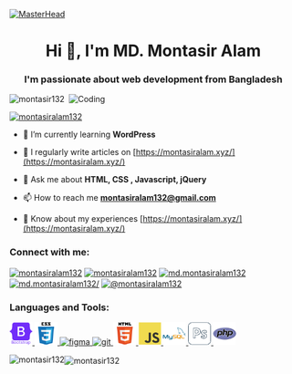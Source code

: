   [![MasterHead](https://user-images.githubusercontent.com/90236635/232446433-d5540fa2-fe28-4bb8-b929-cdb51fe61336.gif)](https://montasiralam.xyz/)

 <h1 align="center">Hi 👋, I'm MD. Montasir Alam</h1>
<h3 align="center">I'm passionate about web development from Bangladesh</h3>
<img align="right" alt="Coding" width="400" src="https://i.pinimg.com/550x/54/e3/7d/54e37d8074ebcde1d96c77d7b2a7f310.jpg">

<p align="left"> <img src="https://komarev.com/ghpvc/?username=montasir132&label=Profile%20views&color=0e75b6&style=flat" alt="montasir132" /> </p>

<p align="left"> <a href="https://twitter.com/montasiralam132" target="blank"><img src="https://img.shields.io/twitter/follow/montasiralam132?logo=twitter&style=for-the-badge" alt="montasiralam132" /></a> </p>

- 🌱 I’m currently learning **WordPress**

- 📝 I regularly write articles on [https://montasiralam.xyz/](https://montasiralam.xyz/)

- 💬 Ask me about **HTML, CSS , Javascript, jQuery**

- 📫 How to reach me **montasiralam132@gmail.com**

- 📄 Know about my experiences [https://montasiralam.xyz/](https://montasiralam.xyz/)

<h3 align="left">Connect with me:</h3>
<p align="left">
<a href="https://twitter.com/montasiralam132" target="blank"><img align="center" src="https://raw.githubusercontent.com/rahuldkjain/github-profile-readme-generator/master/src/images/icons/Social/twitter.svg" alt="montasiralam132" height="30" width="40" /></a>
<a href="https://linkedin.com/in/montasiralam132" target="blank"><img align="center" src="https://raw.githubusercontent.com/rahuldkjain/github-profile-readme-generator/master/src/images/icons/Social/linked-in-alt.svg" alt="montasiralam132" height="30" width="40" /></a>
<a href="https://fb.com/md.montasiralam132" target="blank"><img align="center" src="https://raw.githubusercontent.com/rahuldkjain/github-profile-readme-generator/master/src/images/icons/Social/facebook.svg" alt="md.montasiralam132" height="30" width="40" /></a>
<a href="https://instagram.com/md.montasiralam132/" target="blank"><img align="center" src="https://raw.githubusercontent.com/rahuldkjain/github-profile-readme-generator/master/src/images/icons/Social/instagram.svg" alt="md.montasiralam132/" height="30" width="40" /></a>
<a href="https://www.youtube.com/c/montasiralam132" target="blank"><img align="center" src="https://raw.githubusercontent.com/rahuldkjain/github-profile-readme-generator/master/src/images/icons/Social/youtube.svg" alt="@montasiralam132" height="30" width="40" /></a>
</p>

<h3 align="left">Languages and Tools:</h3>
<p align="left"> <a href="https://getbootstrap.com" target="_blank" rel="noreferrer"> <img src="https://raw.githubusercontent.com/devicons/devicon/master/icons/bootstrap/bootstrap-plain-wordmark.svg" alt="bootstrap" width="40" height="40"/> </a> <a href="https://www.w3schools.com/css/" target="_blank" rel="noreferrer"> <img src="https://raw.githubusercontent.com/devicons/devicon/master/icons/css3/css3-original-wordmark.svg" alt="css3" width="40" height="40"/> </a> <a href="https://www.figma.com/" target="_blank" rel="noreferrer"> <img src="https://www.vectorlogo.zone/logos/figma/figma-icon.svg" alt="figma" width="40" height="40"/> </a> <a href="https://git-scm.com/" target="_blank" rel="noreferrer"> <img src="https://www.vectorlogo.zone/logos/git-scm/git-scm-icon.svg" alt="git" width="40" height="40"/> </a> <a href="https://www.w3.org/html/" target="_blank" rel="noreferrer"> <img src="https://raw.githubusercontent.com/devicons/devicon/master/icons/html5/html5-original-wordmark.svg" alt="html5" width="40" height="40"/> </a> <a href="https://developer.mozilla.org/en-US/docs/Web/JavaScript" target="_blank" rel="noreferrer"> <img src="https://raw.githubusercontent.com/devicons/devicon/master/icons/javascript/javascript-original.svg" alt="javascript" width="40" height="40"/> </a> <a href="https://www.mysql.com/" target="_blank" rel="noreferrer"> <img src="https://raw.githubusercontent.com/devicons/devicon/master/icons/mysql/mysql-original-wordmark.svg" alt="mysql" width="40" height="40"/> </a> <a href="https://www.photoshop.com/en" target="_blank" rel="noreferrer"> <img src="https://raw.githubusercontent.com/devicons/devicon/master/icons/photoshop/photoshop-line.svg" alt="photoshop" width="40" height="40"/> </a> <a href="https://www.php.net" target="_blank" rel="noreferrer"> <img src="https://raw.githubusercontent.com/devicons/devicon/master/icons/php/php-original.svg" alt="php" width="40" height="40"/> </a> </p>

<p><img align="left" src="https://github-readme-stats.vercel.app/api/top-langs?username=montasir132&show_icons=true&locale=en&layout=compact" alt="montasir132" /></p>

<p><img align="center" src="https://github-readme-streak-stats.herokuapp.com/?user=montasir132&" alt="montasir132" /></p>

